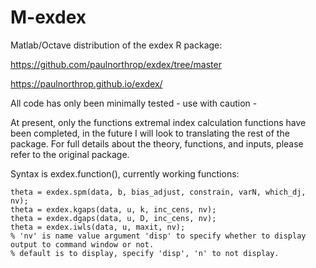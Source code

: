 # M-exdex
 Matlab/Octave distribution of the exdex R package:
 
 
 https://github.com/paulnorthrop/exdex/tree/master
 
 https://paulnorthrop.github.io/exdex/
 
 
 All code has only been minimally tested - use with caution -
 
 
At present, only the functions extremal index calculation functions have been completed, in the future I will look to translating the rest of the package. For full details about the theory, functions, and inputs, please refer to the original package.
 
 
Syntax is exdex.function(), currently working functions:

```matlab:Code
theta = exdex.spm(data, b, bias_adjust, constrain, varN, which_dj, nv);
theta = exdex.kgaps(data, u, k, inc_cens, nv);
theta = exdex.dgaps(data, u, D, inc_cens, nv);
theta = exdex.iwls(data, u, maxit, nv);
% 'nv' is name value argument 'disp' to specify whether to display output to command window or not.
% default is to display, specify 'disp', 'n' to not display.
```
